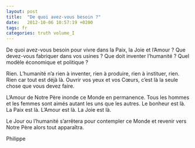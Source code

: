 ```yaml
---
layout: post
title:  "De quoi avez-vous besoin ?"
date:   2012-10-06 10:57:19 +0200
tags: fr
categories: truth volume_I
---
```

De quoi avez-vous besoin pour vivre dans la Paix, la Joie et l’Amour ? Que devez-vous fabriquer dans vos usines ? Que doit inventer l’humanité ? Quel modèle économique et politique ?

Rien. L’humanité n’a rien à inventer, rien à produire, rien à instituer, rien. Rien car tout est déjà là. Ouvrir vos yeux et vos Cœurs, c’est là la seule chose que vous devez faire.

L’Amour de Notre Père inonde ce Monde en permanence. Tous les hommes et les femmes sont aimés autant les uns que les autres. Le bonheur est là. La Paix est là. L’Amour est là. La Joie est là.

Le Jour ou l’humanité s’arrêtera pour contempler ce Monde et revenir vers Notre Père alors tout apparaîtra.

Philippe


<!-- 
Ce(tte) œuvre est mise à disposition selon les termes de la Licence Creative Commons Attribution - Pas d’Utilisation Commerciale 4.0 International.
-->
